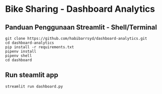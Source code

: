 # Bike Sharing - Dashboard Analytics

## Panduan Penggunaan Streamlit - Shell/Terminal
```
git clone https://github.com/habibarrsyd/dashboard-analytics.git
cd dashboard-analytics
pip install -r requirements.txt
pipenv install
pipenv shell
cd dashboard
```

## Run steamlit app
```
streamlit run dashboard.py
```
